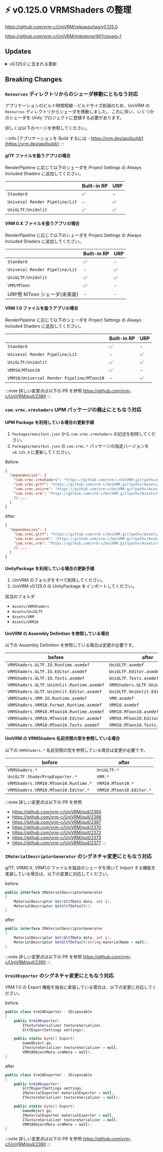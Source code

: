 # ⚡ v0.125.0 VRMShaders の整理

https://github.com/vrm-c/UniVRM/releases/tag/v0.125.0

https://github.com/vrm-c/UniVRM/milestone/90?closed=1

## Updates

<details>
  <summary>v0.125.0 に含まれる更新</summary>
  <p>

:::note VRMShaders パッケージを UniGLTF パッケージに合流して整理しました

https://github.com/vrm-c/UniVRM/issues/2337

```json
`// Packages/manifest.json
{
  "dependencies": {
    // v0.125.0 から com.vrmc.vrmshaders の記述は不要になります。
    "com.vrmc.vrmshaders": "https://github.com/vrm-c/UniVRM.git?path=/Assets/VRMShaders#v0.124.2",
  }
}
```

:::

:::info `VRMC_springBone_extended_collider` spec version `1.0`

[VRMC_springBone_extended_collider](/vrm1/springbone/extended_collider)

https://github.com/vrm-c/UniVRM/issues/2388

:::

:::info Resources の整理

https://github.com/vrm-c/UniVRM/issues/1341

:::

:::note 開発プロジェクトのURP化

https://github.com/vrm-c/UniVRM/pull/2378

:::

:::note URP 対応状況

[URP 対応状況](/univrm1/urp/)

:::

:::note exporter の URP 対応着手

https://github.com/vrm-c/UniVRM/pull/2390

:::

:::note URP の editor import 未対応

https://github.com/vrm-c/UniVRM/pull/2375

:::

</p></details>

## Breaking Changes

### `Resources` ディレクトリからのシェーダ移動にともなう対応

アプリケーションのビルド時間短縮・ビルドサイズ削減のため、UniVRM の `Resources` ディレクトリからシェーダを移動しました。
これに伴い、いくつかのシェーダを Unity プロジェクトに登録する必要があります。

詳しくは以下のページを参照してください。

:::info
[アプリケーションを Build するには - https://vrm.dev/api/build/](https://vrm.dev/api/build/)
:::

#### glTF ファイルを扱うアプリの場合

RenderPipeline に応じて以下のシェーダを Project Settings の Always Included Shaders に追加してください。

|                                | Built-in RP | URP |
| ------------------------------ | ----------- | --- |
| `Standard`                     | ✅          | -   |
| `Univesal Render Pipeline/Lit` | -           | ✅  |
| `UniGLTF/UniUnlit`             | ✅          | ✅  |

#### VRM 0.X ファイルを扱うアプリの場合

RenderPipeline に応じて以下のシェーダを Project Settings の Always Included Shaders に追加してください。

|                                | Built-in RP | URP |
| ------------------------------ | ----------- | --- |
| `Standard`                     | ✅          | -   |
| `Univesal Render Pipeline/Lit` | -           | ✅  |
| `UniGLTF/UniUnlit`             | ✅          | ✅  |
| `VRM/MToon`                    | ✅          | -   |
| URP用 MToon シェーダ(未実装)   | -           | -   |

#### VRM 1.0 ファイルを扱うアプリの場合

RenderPipeline に応じて以下のシェーダを Project Settings の Always Included Shaders に追加してください。

|                                           | Built-in RP | URP |
| ----------------------------------------- | ----------- | --- |
| `Standard`                                | ✅          | -   |
| `Univesal Render Pipeline/Lit`            | -           | ✅  |
| `UniGLTF/UniUnlit`                        | ✅          | ✅  |
| `VRM10/MToon10`                           | ✅          | -   |
| `VRM10/Universal Render Pipeline/MToon10` | -           | ✅  |

:::note 詳しい変更点は以下の PR を参照
https://github.com/vrm-c/UniVRM/pull/2389
:::

### `com.vrmc.vrmshaders` UPM パッケージの廃止にともなう対応

#### UPM Package を利用している場合の更新手順

1. `Packages/manifest.json` から `com.vrmc.vrmshaders` の記述を削除してください。
2. `Packages/manifest.json` の `com.vrmc.*` パッケージの指定バージョンを `v0.125.0` に更新してください。

Before

```json
{
  "dependencies": {
    "com.vrmc.vrmshaders": "https://github.com/vrm-c/UniVRM.git?path=/Assets/VRMShaders#v0.124.2",
    "com.vrmc.gltf": "https://github.com/vrm-c/UniVRM.git?path=/Assets/UniGLTF#v0.124.2",
    "com.vrmc.univrm": "https://github.com/vrm-c/UniVRM.git?path=/Assets/VRM#v0.124.2",
    "com.vrmc.vrm": "https://github.com/vrm-c/UniVRM.git?path=/Assets/VRM10#v0.124.2"
    // ...
  }
}
```

After

```json
{
  "dependencies": {
    "com.vrmc.gltf": "https://github.com/vrm-c/UniVRM.git?path=/Assets/UniGLTF#v0.125.0",
    "com.vrmc.univrm": "https://github.com/vrm-c/UniVRM.git?path=/Assets/VRM#v0.125.0",
    "com.vrmc.vrm": "https://github.com/vrm-c/UniVRM.git?path=/Assets/VRM10#v0.125.0"
    // ...
  }
}
```

#### UnityPackage を利用している場合の更新手順

1. UniVRM のフォルダをすべて削除してください。
2. UniVRM v0.125.0 の UnityPackage をインポートしてください。

該当のフォルダ

- `Assets/VRMShaders`
- `Assets/UniGLTF`
- `Assets/VRM`
- `Assets/VRM10`

#### UniVRM の Assembly Definition を参照している場合

以下の Assembly Definition を参照している場合は変更が必要です。

| before                                    | after                             |
| ----------------------------------------- | --------------------------------- |
| `VRMShaders.GLTF.IO.Runtime.asmdef`       | `UniGLTF.asmdef`                  |
| `VRMShaders.GLTF.IO.Editor.asmdef`        | `UniGLTF.Editor.asmdef`           |
| `VRMShaders.GLTF.IO.Tests.asmdef`         | `UniGLTF.Tests.asmdef`            |
| `VRMShaders.GLTF.UniUnlit.Runtime.asmdef` | `VRMShaders.GLTF.UniUnlit.asmdef` |
| `VRMShaders.GLTF.UniUnlit.Editor.asmdef`  | `UniGLTF.UniUnlit.Editor.asmdef`  |
| `VRMShaders.VRM.IO.Runtime.asmdef`        | `VRM.asmdef`                      |
| `VRMShaders.VRM10.Format.Runtime.asmdef`  | `VRM10.asmdef`                    |
| `VRMShaders.VRM10.MToon10.Runtime.asmdef` | `VRM10.MToon10.asmdef`            |
| `VRMShaders.VRM10.MToon10.Editor.asmdef`  | `VRM10.MToon10.Editor.asmdef`     |
| `VRMShaders.VRM10.MToon10.Tests.asmdef`   | `VRM10.MToon10.Tests.asmdef`      |

#### UniVRM の VRMShaders 名前空間の型を参照している場合

以下の `VRMShaders.*` 名前空間の型を参照している場合は変更が必要です。

| before                               | after                    |
| ------------------------------------ | ------------------------ |
| `VRMShaders.*`                       | `UniGLTF.*`              |
| `UniGLTF.ShaderPropExporter.*`       | `VRM.*`                  |
| `VRMShaders.VRM10.MToon10.Runtime.*` | `VRM10.MToon10.*`        |
| `VRMShaders.VRM10.MToon10.Editor.*`  | `VRM10.MToon10.Editor.*` |

:::note 詳しい変更点は以下の PR を参照

- https://github.com/vrm-c/UniVRM/pull/2365
- https://github.com/vrm-c/UniVRM/pull/2366
- https://github.com/vrm-c/UniVRM/pull/2367
- https://github.com/vrm-c/UniVRM/pull/2370
- https://github.com/vrm-c/UniVRM/pull/2372
- https://github.com/vrm-c/UniVRM/pull/2373
- https://github.com/vrm-c/UniVRM/pull/2377
  :::

### `IMaterialDescriptorGenerator` のシグネチャ変更にともなう対応

glTF, VRM0.X, VRM1.0 ファイルを独自のシェーダを用いて Import する機能を実装している場合は、以下の変更に対応してください。

before

```csharp
public interface IMaterialDescriptorGenerator
{
    MaterialDescriptor Get(GltfData data, int i);
    MaterialDescriptor GetGltfDefault();
}
```

after

```csharp
public interface IMaterialDescriptorGenerator
{
    MaterialDescriptor Get(GltfData data, int i);
    MaterialDescriptor GetGltfDefault(string materialName = null);
}
```

:::note 詳しい変更点は以下の PR を参照
https://github.com/vrm-c/UniVRM/pull/2395
:::

### `Vrm10Exporter` のシグネチャ変更にともなう対応

VRM 1.0 の Export 機能を独自に実装している場合は、以下の変更に対応してください。

before

```csharp
public class Vrm10Exporter : IDisposable
{
    public Vrm10Exporter(
        ITextureSerializer textureSerializer,
        GltfExportSettings settings);

    public static byte[] Export(
        GameObject go,
        ITextureSerializer textureSerializer = null,
        VRM10ObjectMeta vrmMeta = null);
}
```

after

```csharp
public class Vrm10Exporter : IDisposable
{
    public Vrm10Exporter(
        GltfExportSettings settings,
        IMaterialExporter materialExporter = null,
        ITextureSerializer textureSerializer = null);

    public static byte[] Export(
        GameObject go,
        IMaterialExporter materialExporter = null,
        ITextureSerializer textureSerializer = null,
        VRM10ObjectMeta vrmMeta = null);
}
```

:::note 詳しい変更点は以下の PR を参照
https://github.com/vrm-c/UniVRM/pull/2390
:::
